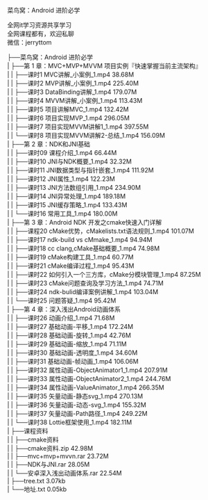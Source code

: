 菜鸟窝：Android 进阶必学

全网it学习资源共享学习<br>全网课程都有，欢迎私聊<br>微信：jerryttom<br>

├──菜鸟窝：Android 进阶必学<br> | ├──第 1 章：MVC+MVP+MVVM 项目实例『快速掌握当前主流架构』<br> | | ├──课时1 MVC讲解_小案例_1.mp4 38.68M<br> | | ├──课时2 MVP讲解_小案例_1.mp4 225.40M<br> | | ├──课时3 DataBinding讲解_1.mp4 179.07M<br> | | ├──课时4 MVVM讲解_小案例_1.mp4 113.43M<br> | | ├──课时5 项目讲解MVC_1.mp4 132.42M<br> | | ├──课时6 项目实现MVP_1.mp4 296.05M<br> | | ├──课时7 项目实现MVVM讲解1_1.mp4 397.55M<br> | | └──课时8 项目实现MVVM讲解2-总结_1.mp4 156.09M<br> | ├──第 2 章：NDK和JNI基础<br> | | ├──课时09 课程介绍_1.mp4 66.44M<br> | | ├──课时10 JNI与NDK概要_1.mp4 32.32M<br> | | ├──课时11 JNI数据类型与指针嵌套_1.mp4 111.92M<br> | | ├──课时12 JNI属性_1.mp4 122.23M<br> | | ├──课时13 JNI方法数组引用_1.mp4 234.90M<br> | | ├──课时14 JNI异常处理_1.mp4 189.18M<br> | | ├──课时15 JNI缓存策略_1.mp4 133.43M<br> | | └──课时16 常用工具_1.mp4 180.00M<br> | ├──第 3 章：Android NDK 开发之cmake快速入门详解<br> | | ├──课程20 cMake优势，cMakelists.txt语法规则_1.mp4 101.07M<br> | | ├──课时17 ndk-build vs cMmake_1.mp4 94.94M<br> | | ├──课时18 cc clang,cMake基础概要_1.mp4 74.98M<br> | | ├──课时19 cMake构建工具_1.mp4 60.77M<br> | | ├──课时21 cMake编译过程_1.mp4 95.43M<br> | | ├──课时22 如何引入一个三方库，cMake分模块管理_1.mp4 87.25M<br> | | ├──课时23 cMake问题查询及学习方法_1.mp4 74.71M<br> | | ├──课时24 ndk-bulid编译案例讲解_1.mp4 103.04M<br> | | └──课时25 问题答疑_1.mp4 95.42M<br> | ├──第 4 章：深入浅出Android动画体系<br> | | ├──课时26 动画介绍_1.mp4 71.68M<br> | | ├──课时27 基础动画-平移_1.mp4 172.24M<br> | | ├──课时28 基础动画-旋转_1.mp4 42.76M<br> | | ├──课时29 基础动画-缩放_1.mp4 71.11M<br> | | ├──课时30 基础动画-透明度_1.mp4 34.60M<br> | | ├──课时31 基础动画-帧动画_1.mp4 106.06M<br> | | ├──课时32 属性动画-ObjectAnimator1_1.mp4 207.91M<br> | | ├──课时33 属性动画-ObjectAnimator2_1.mp4 244.76M<br> | | ├──课时34 属性动画-ValueAnimator_1.mp4 266.35M<br> | | ├──课时35 矢量动画-静态svg_1.mp4 270.13M<br> | | ├──课时36 矢量动画-动态-svg_1.mp4 155.32M<br> | | ├──课时37 矢量动画-Path路径_1.mp4 249.22M<br> | | └──课时38 Lottie框架使用_1.mp4 182.11M<br> | ├──课程资料<br> | | ├──cmake资料<br> | | ├──cmake资料.zip 42.98M<br> | | ├──mvc+mvp+mvvn.rar 23.72M<br> | | ├──NDK与JNI.rar 28.05M<br> | | └──安卓深入浅出动画体系.rar 22.54M<br> | ├──tree.txt 3.07kb<br> | └──地址.txt 0.05kb